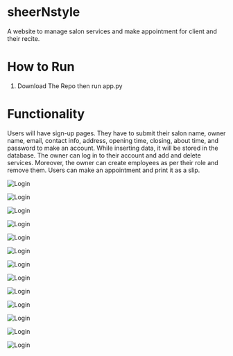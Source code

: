 # sheerNstyle
A website to manage salon services and make appointment for client and their recite.

 # How to Run
 1. Download The Repo then run app.py

# Functionality
Users will have sign-up pages. They have to submit their salon name, owner name, email, contact info, address, opening time, closing, about time, and password to make an account. While inserting data, it will be stored in the database. The owner can log in to their account and add and delete services. Moreover, the owner can create employees as per their role and remove them. Users can make an appointment and print it as a slip.



![Login](https://github.com/434huzaifa/sheerNstyle/blob/master/screenshot/screencapture-127-0-0-1-5000-login-2023-01-16-14_16_44.png)

![Login](https://github.com/434huzaifa/sheerNstyle/blob/master/screenshot/screencapture-127-0-0-1-5000-salon-sign-up-2023-01-16-14_28_31.png)

![Login](https://github.com/434huzaifa/sheerNstyle/blob/master/screenshot/screencapture-127-0-0-1-5000-salon-login-2023-01-16-14_30_26.png)

![Login](https://github.com/434huzaifa/sheerNstyle/blob/master/screenshot/screencapture-127-0-0-1-5000-salon-list-2023-01-16-14_29_04.png)

![Login](https://github.com/434huzaifa/sheerNstyle/blob/master/screenshot/screencapture-127-0-0-1-5000-salon-list-2023-01-16-14_25_28.png)

![Login](https://github.com/434huzaifa/sheerNstyle/blob/master/screenshot/screencapture-127-0-0-1-5000-login-2023-01-16-14_25_13.png)

![Login](https://github.com/434huzaifa/sheerNstyle/blob/master/screenshot/screencapture-127-0-0-1-5000-login-2023-01-16-14_16_44.png)

![Login](https://github.com/434huzaifa/sheerNstyle/blob/master/screenshot/screencapture-127-0-0-1-5000-login-2023-01-16-14_19_38.png)

![Login](https://github.com/434huzaifa/sheerNstyle/blob/master/screenshot/screencapture-127-0-0-1-5000-create-service-2023-01-16-14_33_34.png)

![Login](https://github.com/434huzaifa/sheerNstyle/blob/master/screenshot/screencapture-127-0-0-1-5000-create-appointment-2023-01-16-15_06_23.png)

![Login](https://github.com/434huzaifa/sheerNstyle/blob/master/screenshot/screencapture-127-0-0-1-5000-create-appointment-2023-01-16-15_06_04.png)

![Login](https://github.com/434huzaifa/sheerNstyle/blob/master/screenshot/screencapture-127-0-0-1-5000-add-employee-2023-01-16-14_35_09.png)

![Login](https://github.com/434huzaifa/sheerNstyle/blob/master/screenshot/screencapture-127-0-0-1-5000-2023-01-16-14_35_23.png)


